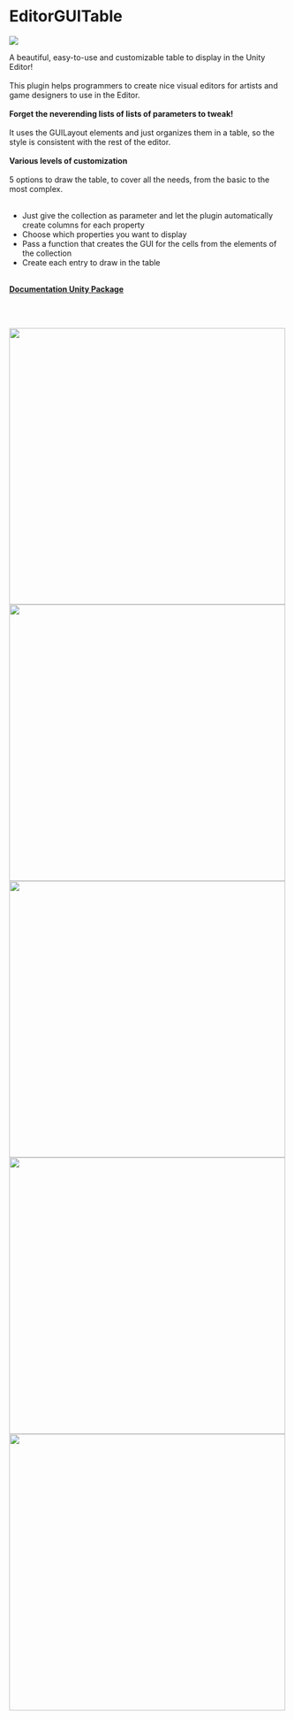 # EditorGUITable

<img src="https://raw.githubusercontent.com/jquentin/EditorGUITable/master/StoreAssets/Logo_rounded.png" />

A beautiful, easy-to-use and customizable table to display in the Unity Editor! <BR><BR>
This plugin helps programmers to create nice visual editors for artists and game designers to use in the Editor. <BR><BR>
<STRONG> Forget the neverending lists of lists of parameters to tweak! </STRONG><BR><BR>
It uses the GUILayout elements and just organizes them in a table, so the style is consistent with the rest of the editor. <BR><BR>
<STRONG>Various levels of customization</STRONG><BR><BR>
5 options to draw the table, to cover all the needs, from the basic to the most complex. <BR><BR>
- Just give the collection as parameter and let the plugin automatically create columns for each property <BR>
- Choose which properties you want to display <BR>
- Pass a function that creates the GUI for the cells from the elements of the collection  <BR>
 - Create each entry to draw in the table <BR>
<BR>
<A HREF="http://www.jeremyquentin.fr/EditorGUITable/Documentation"> <STRONG> Documentation </STRONG> </A>
 <A HREF="https://www.dropbox.com/s/52clq6i2tx9h5il/EditorGUITable.unitypackage?dl=0"> <STRONG> Unity Package </STRONG> </A>
 
<BR> <BR>

 <img src="https://raw.githubusercontent.com/jquentin/EditorGUITable/master/StoreAssets/Screenshot%201.png" width="500" />
 
 <img src="https://raw.githubusercontent.com/jquentin/EditorGUITable/master/StoreAssets/Screenshot%202.png" width="500" />
 
 <img src="https://raw.githubusercontent.com/jquentin/EditorGUITable/master/StoreAssets/Screenshot%203.png" width="500" />
 
 <img src="https://raw.githubusercontent.com/jquentin/EditorGUITable/master/StoreAssets/Screenshot%204.png" width="500" />
 
 <img src="https://raw.githubusercontent.com/jquentin/EditorGUITable/master/StoreAssets/Screenshot%205.png" width="500" />
